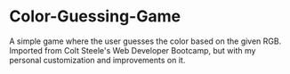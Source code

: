 # Color-Guessing-Game
A simple game where the user guesses the color based on the given RGB.
Imported from Colt Steele's Web Developer Bootcamp, but with my personal customization and improvements on it.
